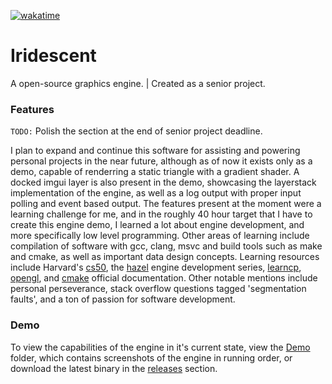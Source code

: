 [![wakatime](https://wakatime.com/badge/github/timmypidashev/Iridescent.svg)](https://wakatime.com/badge/github/timmypidashev/Iridescent)
# Iridescent
A open-source graphics engine. | Created as a senior project.

### Features
`TODO:` Polish the section at the end of senior project deadline.

I plan to expand and continue this software for assisting and powering personal projects in the near future, although as of now it exists only as a demo, capable of renderring a static triangle with a gradient shader. A docked imgui layer is also present in the demo, showcasing the layerstack implementation of the engine, as well as a log output with proper input polling and event based output. The features present at the moment were a learning challenge for me, and in the roughly 40 hour target that I have to create this engine demo, I learned a lot about engine development, and more specifically low level programming. Other areas of learning include compilation of software with gcc, clang, msvc and build tools such as make and cmake, as well as important data design concepts. Learning resources include Harvard's [cs50](https://learning.edx.org/course/course-v1:HarvardX+CS50+X/home), the [hazel](https://www.youtube.com/watch?v=JxIZbV_XjAs&list=PLlrATfBNZ98dC-V-N3m0Go4deliWHPFwT) engine development series, [learncp](https://www.learncpp.com/learn-cpp-site-index/), [opengl](https://www.opengl.org/sdk/docs/tutorials/), and [cmake](https://cmake.org/cmake-tutorial/) official documentation. Other notable mentions include personal perseverance, stack overflow questions tagged 'segmentation faults', and a ton of passion for software development.

### Demo
To view the capabilities of the engine in it's current state, view the [Demo](https://github.com/timmypidashev/Iridescent/blob/main/Demo/) folder, which contains screenshots of the engine in running order, or download the latest binary in the [releases](https://github.com/timmypidashev/Iridescent/releases) section.
